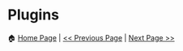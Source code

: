 # Plugins #





:house: [Home Page](README.md) | [<< Previous Page](event-systems.md) | [Next Page >>](database.md)
